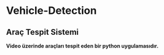 # Vehicle-Detection
## Araç Tespit Sistemi
**Video üzerinde araçları tespit eden bir python uygulamasıdır.**
